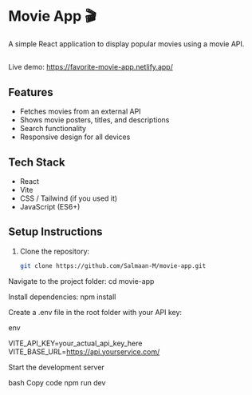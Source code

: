 # Movie App 🎬

A simple React application to display popular movies using a movie API.

##
Live demo: https://favorite-movie-app.netlify.app/

## Features
- Fetches movies from an external API
- Shows movie posters, titles, and descriptions
- Search functionality
- Responsive design for all devices

## Tech Stack
- React
- Vite
- CSS / Tailwind (if you used it)
- JavaScript (ES6+)

## Setup Instructions
1. Clone the repository:
   ```bash
   git clone https://github.com/Salmaan-M/movie-app.git
Navigate to the project folder:
cd movie-app


Install dependencies:
npm install

Create a .env file in the root folder with your API key:

env

VITE_API_KEY=your_actual_api_key_here
VITE_BASE_URL=https://api.yourservice.com/


Start the development server

bash
Copy code
npm run dev

